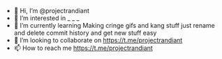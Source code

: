 - 👋 Hi, I’m @projectrandiant
- 👀 I’m interested in _ _ _
- 🌱 I’m currently learning Making cringe gifs and kang stuff just rename and delete commit history and get new stuff easy 
- 💞️ I’m looking to collaborate on https://t.me/projectrandiant
- 📫 How to reach me https://t.me/projectrandiant

<!---
projectrandiant/projectrandiant is a ✨ special ✨ repository because its `README.md` (this file) appears on your GitHub profile.
You can click the Preview link to take a look at your changes.
--->
